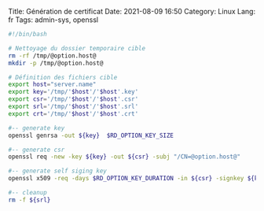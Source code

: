 Title: Génération de certificat
Date: 2021-08-09 16:50
Category: Linux
Lang: fr
Tags: admin-sys, openssl

```bash
#!/bin/bash

# Nettoyage du dossier temporaire cible
rm -rf /tmp/@option.host@
mkdir -p /tmp/@option.host@

# Définition des fichiers cible
export host="server.name"
export key='/tmp/'$host'/'$host'.key'
export csr='/tmp/'$host'/'$host'.csr'
export srl='/tmp/'$host'/'$host'.srl'
export crt='/tmp/'$host'/'$host'.crt'

#-- generate key
openssl genrsa -out ${key}  $RD_OPTION_KEY_SIZE

#-- generate csr
openssl req -new -key ${key} -out ${csr} -subj "/CN=@option.host@"

#-- generate self siging key
openssl x509 -req -days $RD_OPTION_KEY_DURATION -in ${csr} -signkey ${key} -out ${crt}

#-- cleanup
rm -f ${srl}
```
